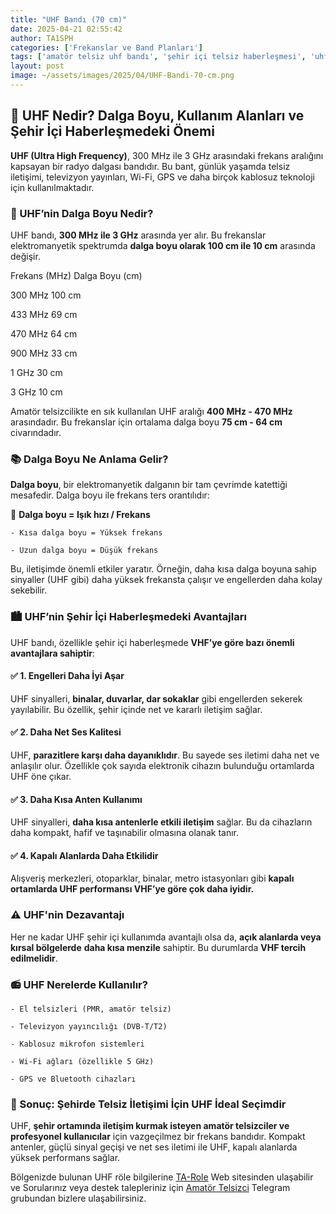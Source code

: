 ```yaml
---
title: "UHF Bandı (70 cm)"
date: 2025-04-21 02:55:42
author: TA1SPH
categories: ['Frekanslar ve Band Planları']
tags: ['amatör telsiz uhf bandı', 'şehir içi telsiz haberleşmesi', 'uhf dalga boyu', 'uhf nedir', 'uhf vs vhf']
layout: post
image: ~/assets/images/2025/04/UHF-Bandi-70-cm.png
---
```


## 📡 UHF Nedir? Dalga Boyu, Kullanım Alanları ve Şehir İçi Haberleşmedeki Önemi
**UHF (Ultra High Frequency)**, 300 MHz ile 3 GHz arasındaki frekans aralığını kapsayan bir radyo dalgası bandıdır. Bu bant, günlük yaşamda telsiz iletişimi, televizyon yayınları, Wi-Fi, GPS ve daha birçok kablosuz teknoloji için kullanılmaktadır.

### 📏 UHF’nin Dalga Boyu Nedir?
UHF bandı, **300 MHz ile 3 GHz** arasında yer alır. Bu frekanslar elektromanyetik spektrumda **dalga boyu olarak 100 cm ile 10 cm** arasında değişir.

Frekans (MHz)
Dalga Boyu (cm)

300 MHz
100 cm

433 MHz
69 cm

470 MHz
64 cm

900 MHz
33 cm

1 GHz
30 cm

3 GHz
10 cm

Amatör telsizcilikte en sık kullanılan UHF aralığı **400 MHz - 470 MHz** arasındadır. Bu frekanslar için ortalama dalga boyu **75 cm - 64 cm** civarındadır.
### 📚 Dalga Boyu Ne Anlama Gelir?
**Dalga boyu**, bir elektromanyetik dalganın bir tam çevrimde katettiği mesafedir. Dalga boyu ile frekans ters orantılıdır:

📐 **Dalga boyu = Işık hızı / Frekans**

 	- Kısa dalga boyu = Yüksek frekans

 	- Uzun dalga boyu = Düşük frekans

Bu, iletişimde önemli etkiler yaratır. Örneğin, daha kısa dalga boyuna sahip sinyaller (UHF gibi) daha yüksek frekansta çalışır ve engellerden daha kolay sekebilir.
### 🏙️ UHF’nin Şehir İçi Haberleşmedeki Avantajları
UHF bandı, özellikle şehir içi haberleşmede **VHF’ye göre bazı önemli avantajlara sahiptir**:
#### ✅ 1. Engelleri Daha İyi Aşar
UHF sinyalleri, **binalar, duvarlar, dar sokaklar** gibi engellerden sekerek yayılabilir. Bu özellik, şehir içinde net ve kararlı iletişim sağlar.
#### ✅ 2. Daha Net Ses Kalitesi
UHF, **parazitlere karşı daha dayanıklıdır**. Bu sayede ses iletimi daha net ve anlaşılır olur. Özellikle çok sayıda elektronik cihazın bulunduğu ortamlarda UHF öne çıkar.
#### ✅ 3. Daha Kısa Anten Kullanımı
UHF sinyalleri, **daha kısa antenlerle etkili iletişim** sağlar. Bu da cihazların daha kompakt, hafif ve taşınabilir olmasına olanak tanır.
#### ✅ 4. Kapalı Alanlarda Daha Etkilidir
Alışveriş merkezleri, otoparklar, binalar, metro istasyonları gibi **kapalı ortamlarda UHF performansı VHF’ye göre çok daha iyidir.**
### ⚠️ UHF'nin Dezavantajı
Her ne kadar UHF şehir içi kullanımda avantajlı olsa da, **açık alanlarda veya kırsal bölgelerde** **daha kısa menzile** sahiptir. Bu durumlarda **VHF tercih edilmelidir**.
### 📻 UHF Nerelerde Kullanılır?

 	- El telsizleri (PMR, amatör telsiz)

 	- Televizyon yayıncılığı (DVB-T/T2)

 	- Kablosuz mikrofon sistemleri

 	- Wi-Fi ağları (özellikle 5 GHz)

 	- GPS ve Bluetooth cihazları

### 📌 Sonuç: Şehirde Telsiz İletişimi İçin UHF İdeal Seçimdir
UHF, **şehir ortamında iletişim kurmak isteyen amatör telsizciler ve profesyonel kullanıcılar** için vazgeçilmez bir frekans bandıdır. Kompakt antenler, güçlü sinyal geçişi ve net ses iletimi ile UHF, kapalı alanlarda yüksek performans sağlar.

Bölgenizde bulunan UHF röle bilgilerine [TA-Role](https://ta-role.com/) Web sitesinden ulaşabilir ve Sorularınız veya destek talepleriniz için [Amatör Telsizci](https://t.me/amatortelsizci/1) Telegram grubundan bizlere ulaşabilirsiniz.
